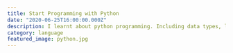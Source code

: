 ```yaml
---
title: Start Programming with Python
date: "2020-06-25T16:00:00.000Z"
description: I learnt about python programming. Including data types, loop, array, conditional, object, and others.
category: language
featured_image: python.jpg
---
```

